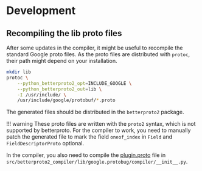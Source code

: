 # Development

## Recompiling the lib proto files

After some updates in the compiler, it might be useful to recompile the standard Google proto files. As the proto files
are distributed with `protoc`, their path might depend on your installation.

```bash
mkdir lib
protoc \
    --python_betterproto2_opt=INCLUDE_GOOGLE \
    --python_betterproto2_out=lib \
    -I /usr/include/ \
    /usr/include/google/protobuf/*.proto
```

The generated files should be distributed in the `betterproto2` package.

!!! warning
    These proto files are written with the `proto2` syntax, which is not supported by betterproto. For the compiler to
    work, you need to manually patch the generated file to mark the field `oneof_index` in `Field` and
    `FieldDescriptorProto` optional.

In the compiler, you also need to compile the [plugin.proto](https://github.com/protocolbuffers/protobuf/blob/main/src/google/protobuf/compiler/plugin.proto)
file in `src/betterproto2_compiler/lib/google.protobug/compiler/__init__.py`.
